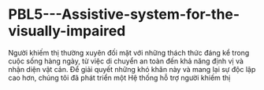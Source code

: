 # PBL5---Assistive-system-for-the-visually-impaired
Người khiếm thị thường xuyên đối mặt với những thách thức đáng kể trong cuộc sống  hàng ngày, từ việc di chuyển an toàn đến khả năng định vị và nhận diện vật cản. Để giải quyết  những khó khăn này và mang lại sự độc lập cao hơn, chúng tôi đã phát triển một Hệ thống hỗ  trợ người khiếm thị
